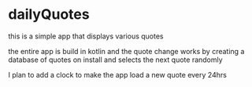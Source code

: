 # dailyQuotes
this is a simple app that displays various quotes

the entire app is build in kotlin and the quote change works by creating a 
database of quotes on install and selects the next quote randomly

I plan to add a clock to make the app load a new quote every 24hrs
